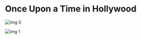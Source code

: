 # Once Upon a Time in Hollywood

![img 0](https://i.imgur.com/2kjLQGd.jpg)

![img 1](https://i.imgur.com/Gi44GZU.png)

